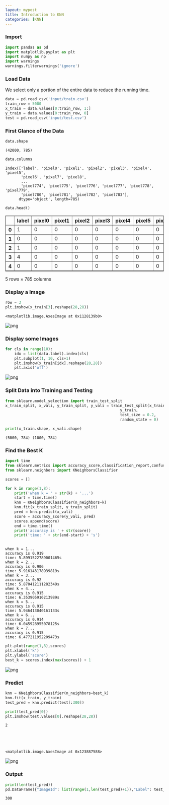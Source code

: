 ```yaml
---
layout: mypost
title: Introduction to KNN 
categories: [KNN]
---
```


### Import


```python
import pandas as pd
import matplotlib.pyplot as plt
import numpy as np 
import warnings
warnings.filterwarnings('ignore')
```

### Load Data

We select only a portion of the entire data to reduce the running time.


```python
data = pd.read_csv('input/train.csv')
train_row = 5000 
x_train = data.values[0:train_row, 1:]
y_train = data.values[0:train_row, 0]
test = pd.read_csv('input/test.csv')
```

### First Glance of the Data


```python
data.shape
```




    (42000, 785)




```python
data.columns
```




    Index(['label', 'pixel0', 'pixel1', 'pixel2', 'pixel3', 'pixel4', 'pixel5',
           'pixel6', 'pixel7', 'pixel8',
           ...
           'pixel774', 'pixel775', 'pixel776', 'pixel777', 'pixel778', 'pixel779',
           'pixel780', 'pixel781', 'pixel782', 'pixel783'],
          dtype='object', length=785)




```python
data.head()
```




<div>
<style scoped>
    .dataframe tbody tr th:only-of-type {
        vertical-align: middle;
    }

    .dataframe tbody tr th {
        vertical-align: top;
    }

    .dataframe thead th {
        text-align: right;
    }
</style>
<table border="1" class="dataframe">
  <thead>
    <tr style="text-align: right;">
      <th></th>
      <th>label</th>
      <th>pixel0</th>
      <th>pixel1</th>
      <th>pixel2</th>
      <th>pixel3</th>
      <th>pixel4</th>
      <th>pixel5</th>
      <th>pixel6</th>
      <th>pixel7</th>
      <th>pixel8</th>
      <th>...</th>
      <th>pixel774</th>
      <th>pixel775</th>
      <th>pixel776</th>
      <th>pixel777</th>
      <th>pixel778</th>
      <th>pixel779</th>
      <th>pixel780</th>
      <th>pixel781</th>
      <th>pixel782</th>
      <th>pixel783</th>
    </tr>
  </thead>
  <tbody>
    <tr>
      <th>0</th>
      <td>1</td>
      <td>0</td>
      <td>0</td>
      <td>0</td>
      <td>0</td>
      <td>0</td>
      <td>0</td>
      <td>0</td>
      <td>0</td>
      <td>0</td>
      <td>...</td>
      <td>0</td>
      <td>0</td>
      <td>0</td>
      <td>0</td>
      <td>0</td>
      <td>0</td>
      <td>0</td>
      <td>0</td>
      <td>0</td>
      <td>0</td>
    </tr>
    <tr>
      <th>1</th>
      <td>0</td>
      <td>0</td>
      <td>0</td>
      <td>0</td>
      <td>0</td>
      <td>0</td>
      <td>0</td>
      <td>0</td>
      <td>0</td>
      <td>0</td>
      <td>...</td>
      <td>0</td>
      <td>0</td>
      <td>0</td>
      <td>0</td>
      <td>0</td>
      <td>0</td>
      <td>0</td>
      <td>0</td>
      <td>0</td>
      <td>0</td>
    </tr>
    <tr>
      <th>2</th>
      <td>1</td>
      <td>0</td>
      <td>0</td>
      <td>0</td>
      <td>0</td>
      <td>0</td>
      <td>0</td>
      <td>0</td>
      <td>0</td>
      <td>0</td>
      <td>...</td>
      <td>0</td>
      <td>0</td>
      <td>0</td>
      <td>0</td>
      <td>0</td>
      <td>0</td>
      <td>0</td>
      <td>0</td>
      <td>0</td>
      <td>0</td>
    </tr>
    <tr>
      <th>3</th>
      <td>4</td>
      <td>0</td>
      <td>0</td>
      <td>0</td>
      <td>0</td>
      <td>0</td>
      <td>0</td>
      <td>0</td>
      <td>0</td>
      <td>0</td>
      <td>...</td>
      <td>0</td>
      <td>0</td>
      <td>0</td>
      <td>0</td>
      <td>0</td>
      <td>0</td>
      <td>0</td>
      <td>0</td>
      <td>0</td>
      <td>0</td>
    </tr>
    <tr>
      <th>4</th>
      <td>0</td>
      <td>0</td>
      <td>0</td>
      <td>0</td>
      <td>0</td>
      <td>0</td>
      <td>0</td>
      <td>0</td>
      <td>0</td>
      <td>0</td>
      <td>...</td>
      <td>0</td>
      <td>0</td>
      <td>0</td>
      <td>0</td>
      <td>0</td>
      <td>0</td>
      <td>0</td>
      <td>0</td>
      <td>0</td>
      <td>0</td>
    </tr>
  </tbody>
</table>
<p>5 rows × 785 columns</p>
</div>



### Display a Image


```python
row = 3
plt.imshow(x_train[3].reshape(28,28))
```




    <matplotlib.image.AxesImage at 0x1128139b0>




![png](knn_10_1.png)


### Display some Images


```python
for cls in range(10):
    idx = list(data.label).index(cls)
    plt.subplot(1, 10, cls+1)
    plt.imshow(x_train[idx].reshape(28,28))
    plt.axis('off')
```


![png](knn_12_0.png)


### Split Data into Training and Testing


```python
from sklearn.model_selection import train_test_split
x_train_split, x_vali, y_train_split, y_vali = train_test_split(x_train,
                                                   y_train,
                                                   test_size = 0.2,
                                                   random_state = 0)
```


```python
print(x_train.shape, x_vali.shape)
```

    (5000, 784) (1000, 784)


### Find the Best K


```python
import time
from sklearn.metrics import accuracy_score,classification_report,confusion_matrix
from sklearn.neighbors import KNeighborsClassifier

scores = []

for k in range(1,8):
    print('when k = ' + str(k) + '...')
    start = time.time()
    knn = KNeighborsClassifier(n_neighbors=k)
    knn.fit(x_train_split, y_train_split)
    pred = knn.predict(x_vali)
    score = accuracy_score(y_vali, pred)
    scores.append(score)
    end = time.time()
    print('accuracy is ' + str(score))
    print('time: ' + str(end-start) + 's')
    
```

    when k = 1...
    accuracy is 0.919
    time: 5.8991522789001465s
    when k = 2...
    accuracy is 0.906
    time: 5.916143178939819s
    when k = 3...
    accuracy is 0.92
    time: 5.870412111282349s
    when k = 4...
    accuracy is 0.915
    time: 6.353905916213989s
    when k = 5...
    accuracy is 0.915
    time: 5.946413040161133s
    when k = 6...
    accuracy is 0.914
    time: 6.045928955078125s
    when k = 7...
    accuracy is 0.915
    time: 6.477211952209473s



```python
plt.plot(range(1,8),scores)
plt.xlabel('k')
plt.ylabel('score')
best_k = scores.index(max(scores)) + 1
```


![png](knn_18_0.png)


### Predict


```python
knn = KNeighborsClassifier(n_neighbors=best_k)
knn.fit(x_train, y_train)
test_pred = knn.predict(test[:300])
```


```python
print(test_pred[0])
plt.imshow(test.values[0].reshape(28,28))
```

    2





    <matplotlib.image.AxesImage at 0x123887588>




![png](knn_21_2.png)


### Output


```python
print(len(test_pred))
pd.DataFrame({"ImageId": list(range(1,len(test_pred)+1)),"Label": test_pred}).to_csv('submission.csv', index=False,header=True)

```

    300

